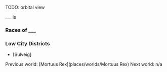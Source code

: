 TODO: orbital view

___ is


### Races of ___


### Low City Districts
- [Sulveig]

Previous world: [Mortuus Rex](places/worlds/Mortuus Rex)
Next world: n/a
